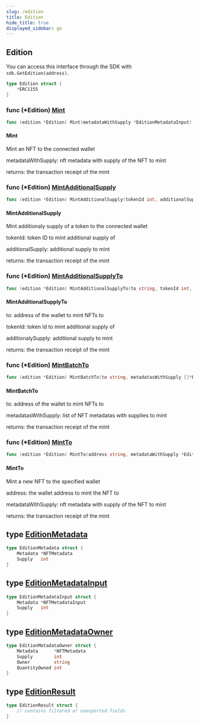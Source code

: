 ```yaml
---
slug: /edition
title: Edition
hide_title: true
displayed_sidebar: go
---
```


## Edition
You can access this interface through the SDK with `sdk.GetEdition(address)`.


```go
type Edition struct {
    *ERC1155
}
```

### func \(\*Edition\) [Mint](<https://github.com/thirdweb-dev/go-sdk/blob/master/pkg/thirdweb/edition.go#L39>)

```go
func (edition *Edition) Mint(metadataWithSupply *EditionMetadataInput) (*types.Transaction, error)
```

#### Mint

Mint an NFT to the connected wallet

metadataWithSupply: nft metadata with supply of the NFT to mint

returns: the transaction receipt of the mint

### func \(\*Edition\) [MintAdditionalSupply](<https://github.com/thirdweb-dev/go-sdk/blob/master/pkg/thirdweb/edition.go#L83>)

```go
func (edition *Edition) MintAdditionalSupply(tokenId int, additionalSupply int) (*types.Transaction, error)
```

#### MintAdditionalSupply

Mint additionaly supply of a token to the connected wallet

tokenId: token ID to mint additional supply of

additionalSupply: additional supply to mint

returns: the transaction receipt of the mint

### func \(\*Edition\) [MintAdditionalSupplyTo](<https://github.com/thirdweb-dev/go-sdk/blob/master/pkg/thirdweb/edition.go#L97>)

```go
func (edition *Edition) MintAdditionalSupplyTo(to string, tokenId int, additionalSupply int) (*types.Transaction, error)
```

#### MintAdditionalSupplyTo

to: address of the wallet to mint NFTs to

tokenId: token Id to mint additional supply of

additionalySupply: additional supply to mint

returns: the transaction receipt of the mint

### func \(\*Edition\) [MintBatchTo](<https://github.com/thirdweb-dev/go-sdk/blob/master/pkg/thirdweb/edition.go#L124>)

```go
func (edition *Edition) MintBatchTo(to string, metadatasWithSupply []*EditionMetadataInput) (*types.Transaction, error)
```

#### MintBatchTo

to: address of the wallet to mint NFTs to

metadatasWithSupply: list of NFT metadatas with supplies to mint

returns: the transaction receipt of the mint

### func \(\*Edition\) [MintTo](<https://github.com/thirdweb-dev/go-sdk/blob/master/pkg/thirdweb/edition.go#L53>)

```go
func (edition *Edition) MintTo(address string, metadataWithSupply *EditionMetadataInput) (*types.Transaction, error)
```

#### MintTo

Mint a new NFT to the specified wallet

address: the wallet address to mint the NFT to

metadataWithSupply: nft metadata with supply of the NFT to mint

returns: the transaction receipt of the mint

## type [EditionMetadata](<https://github.com/thirdweb-dev/go-sdk/blob/master/pkg/thirdweb/types.go#L44-L47>)

```go
type EditionMetadata struct {
    Metadata *NFTMetadata
    Supply   int
}
```

## type [EditionMetadataInput](<https://github.com/thirdweb-dev/go-sdk/blob/master/pkg/thirdweb/types.go#L56-L59>)

```go
type EditionMetadataInput struct {
    Metadata *NFTMetadataInput
    Supply   int
}
```

## type [EditionMetadataOwner](<https://github.com/thirdweb-dev/go-sdk/blob/master/pkg/thirdweb/types.go#L49-L54>)

```go
type EditionMetadataOwner struct {
    Metadata      *NFTMetadata
    Supply        int
    Owner         string
    QuantityOwned int
}
```

## type [EditionResult](<https://github.com/thirdweb-dev/go-sdk/blob/master/pkg/thirdweb/erc1155.go#L19-L22>)

```go
type EditionResult struct {
    // contains filtered or unexported fields
}
```